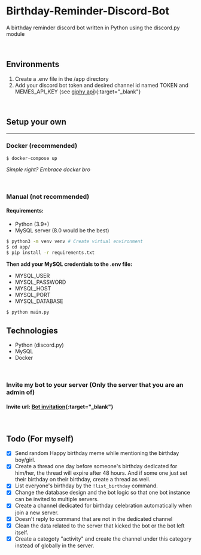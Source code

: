 # Birthday-Reminder-Discord-Bot
A birthday reminder discord bot written in Python using the discord.py module

<br>

## Environments
1. Create a .env file in the /app directory
2. Add your discord bot token and desired channel id named TOKEN and MEMES_API_KEY (see [giphy api](https://developers.giphy.com/)){:target="_blank"}

<br>

## Setup your own
<hr>

### **Docker** (recommended)
```
$ docker-compose up
```
*Simple right? Embrace docker bro*

<br>

### **Manual** (not recommended)
#### Requirements:
- Python (3.9+)
- MySQL server (8.0 would be the best)

```Bash
$ python3 -m venv venv # Create virtual environment
$ cd app/
$ pip install -r requirements.txt
```
**Then add your MySQL credentials to the .env file:**
- MYSQL_USER
- MYSQL_PASSWORD
- MYSQL_HOST
- MYSQL_PORT
- MYSQL_DATABASE
```Bash
$ python main.py
```

## Technologies
- Python (discord.py)
- MySQL
- Docker

<br>

### Invite my bot to your server (Only the server that you are an admin of)
#### Invite url: [Bot invitation](https://discord.com/api/oauth2/authorize?client_id=1099215833374408795&permissions=543313886288&scope=bot){:target="_blank"}

<br>

## Todo (For myself)
- [x] Send random Happy birthday meme while mentioning the birthday boy/girl.
- [x] Create a thread one day before someone's birthday dedicated for him/her, the thread will expire after 48 hours. And if some one just set their birthday on their birthday, create a thread as well.
- [x] List everyone's birthday by the ```!list_birthday``` command.
- [x] Change the database design and the bot logic so that one bot instance can be invited to multiple servers.
- [x] Create a channel dedicated for birthday celebration automatically when join a new server.
- [x] Doesn't reply to command that are not in the dedicated channel
- [x] Clean the data related to the server that kicked the bot or the bot left itself.
- [x] Create a categoty "activity" and create the channel under this category instead of globally in the server.